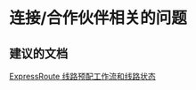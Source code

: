 <properties
    pageTitle="连接/合作伙伴相关的问题"
    description="连接/合作伙伴相关的问题"
    service="microsoft.network"
    resource="expressroutecircuits"
    authors="aashu"
    displayOrder=""
    selfHelpType="generic"
    supportTopicIds="32539957"
    resourceTags=""
    productPesIds="15480"
    cloudEnvironments="public"
/>


# 连接/合作伙伴相关的问题


## **建议的文档**
[ExpressRoute 线路预配工作流和线路状态](https://azure.microsoft.com/documentation/articles/expressroute-workflows/)



<!--HONumber=Jul16_HO4-->



